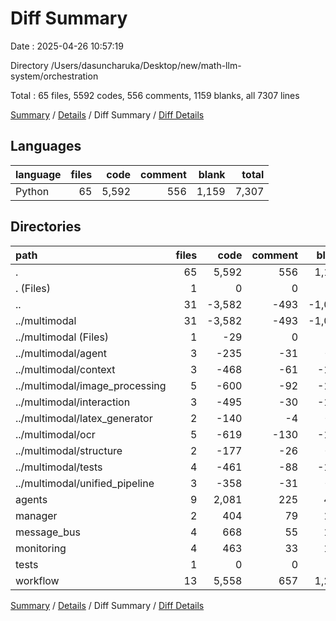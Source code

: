 # Diff Summary

Date : 2025-04-26 10:57:19

Directory /Users/dasuncharuka/Desktop/new/math-llm-system/orchestration

Total : 65 files,  5592 codes, 556 comments, 1159 blanks, all 7307 lines

[Summary](results.md) / [Details](details.md) / Diff Summary / [Diff Details](diff-details.md)

## Languages
| language | files | code | comment | blank | total |
| :--- | ---: | ---: | ---: | ---: | ---: |
| Python | 65 | 5,592 | 556 | 1,159 | 7,307 |

## Directories
| path | files | code | comment | blank | total |
| :--- | ---: | ---: | ---: | ---: | ---: |
| . | 65 | 5,592 | 556 | 1,159 | 7,307 |
| . (Files) | 1 | 0 | 0 | 1 | 1 |
| .. | 31 | -3,582 | -493 | -1,008 | -5,083 |
| ../multimodal | 31 | -3,582 | -493 | -1,008 | -5,083 |
| ../multimodal (Files) | 1 | -29 | 0 | -4 | -33 |
| ../multimodal/agent | 3 | -235 | -31 | -70 | -336 |
| ../multimodal/context | 3 | -468 | -61 | -149 | -678 |
| ../multimodal/image_processing | 5 | -600 | -92 | -162 | -854 |
| ../multimodal/interaction | 3 | -495 | -30 | -145 | -670 |
| ../multimodal/latex_generator | 2 | -140 | -4 | -38 | -182 |
| ../multimodal/ocr | 5 | -619 | -130 | -186 | -935 |
| ../multimodal/structure | 2 | -177 | -26 | -51 | -254 |
| ../multimodal/tests | 4 | -461 | -88 | -128 | -677 |
| ../multimodal/unified_pipeline | 3 | -358 | -31 | -75 | -464 |
| agents | 9 | 2,081 | 225 | 490 | 2,796 |
| manager | 2 | 404 | 79 | 122 | 605 |
| message_bus | 4 | 668 | 55 | 147 | 870 |
| monitoring | 4 | 463 | 33 | 118 | 614 |
| tests | 1 | 0 | 0 | 1 | 1 |
| workflow | 13 | 5,558 | 657 | 1,288 | 7,503 |

[Summary](results.md) / [Details](details.md) / Diff Summary / [Diff Details](diff-details.md)